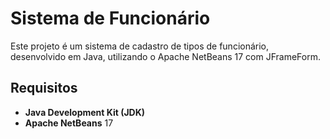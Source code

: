 # Sistema de Funcionário

Este projeto é um sistema de cadastro de tipos de funcionário, desenvolvido em Java, utilizando o Apache NetBeans 17 com JFrameForm.

## Requisitos

- **Java Development Kit (JDK)**
- **Apache NetBeans** 17